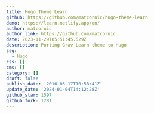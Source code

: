 ```yaml
---
title: Hugo Theme Learn
github: https://github.com/matcornic/hugo-theme-learn
demo: https://learn.netlify.app/en/
author: matcornic
author_link: https://github.com/matcornic
date: 2023-11-29T05:51:45.529Z
description: Porting Grav Learn theme to Hugo
ssg:
  - Hugo
css: []
cms: []
category: []
draft: false
publish_date: '2016-03-17T10:58:41Z'
update_date: '2024-01-04T14:12:28Z'
github_star: 1597
github_fork: 1281
---
```

